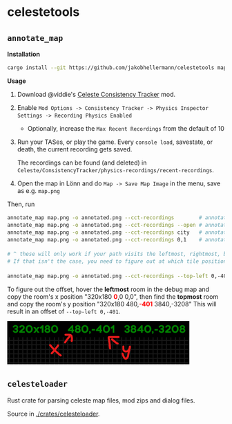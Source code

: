 # celestetools

## `annotate_map`

**Installation**
```sh
cargo install --git https://github.com/jakobhellermann/celestetools map_annotate
```

**Usage**

1. Download @viddie's [Celeste Consistency Tracker](https://gamebanana.com/mods/358978) mod.
2. Enable `Mod Options -> Consistency Tracker -> Physics Inspector Settings -> Recording Physics Enabled`
    - Optionally, increase the `Max Recent Recordings` from the default of 10
3. Run your TASes, or play the game. Every `console load`, savestate, or death, the current recording gets saved.
   
   The recordings can be found (and deleted) in `Celeste/ConsistencyTracker/physics-recordings/recent-recordings`.
4. Open the map in Lönn and do `Map -> Save Map Image` in the menu, save as e.g. `map.png`


Then, run
```sh
annotate_map map.png -o annotated.png --cct-recordings        # annotate with every recent path
annotate_map map.png -o annotated.png --cct-recordings --open # annotate and open in image viewer afterwards
annotate_map map.png -o annotated.png --cct-recordings city   # annotate with every path from a chapter matching the name 'city'
annotate_map map.png -o annotated.png --cct-recordings 0,1    # annotate with the last two paths

# ^ these will only work if your path visits the leftmost, rightmost, bottommost and topmost room in the map.
# If that isn't the case, you need to figure out at which tile position the topleft corner of the map begins.

annotate_map map.png -o annotated.png --cct-recordings --top-left 0,-401
```

To figure out the offset, hover the **leftmost** room in the debug map and copy the room's x position "320x180  <span style="color:red">**0**</span>,0  0,0", then find the **topmost** room and copy the room's y position "320x180 480,<span style="color:red">**-401**</span> 3840,-3208"
This will result in an offset of `--top-left 0,-401`.

<img src="./docs/room_pos_xy.png" height="100">

## `celesteloader`

Rust crate for parsing celeste map files, mod zips and dialog files.

Source in [./crates/celesteloader](./crates/celesteloader/).